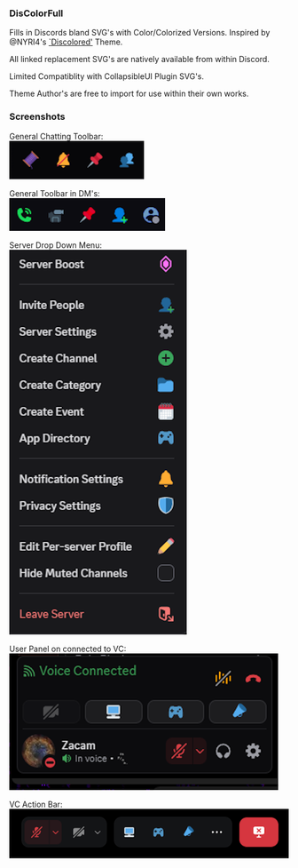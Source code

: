 ### DisColorFull
Fills in Discords bland SVG's with Color/Colorized Versions.
Inspired by @NYRI4's <a href="https://github.com/NYRI4/Discolored/">`Discolored'</a> Theme.

All linked replacement SVG's are natively available from within Discord.

Limited Compatiblity with CollapsibleUI Plugin SVG's.

Theme Author's are free to import for use within their own works.

### Screenshots

General Chatting Toolbar:</br>
![](Chat.png)

General Toolbar in DM's:</br>
![](DMs.png)

Server Drop Down Menu:</br>
![](ServerDrop.png)

User Panel on connected to VC:</br>
![](User-VC.png)

VC Action Bar:</br>
![](VC-Bar.png)
